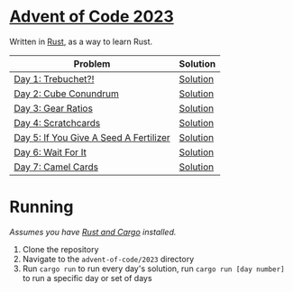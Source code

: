 # [Advent of Code 2023][aoc]

Written in [Rust][rust], as a way to learn Rust.

| Problem | Solution |
|---------|----------|
| [Day 1: Trebuchet?!](https://adventofcode.com/2023/day/1) | [Solution](./src/day1/mod.rs) |
| [Day 2: Cube Conundrum](https://adventofcode.com/2023/day/2) | [Solution](./src/day2/mod.rs) |
| [Day 3: Gear Ratios](https://adventofcode.com/2023/day/3) | [Solution](./src/day3/mod.rs) |
| [Day 4: Scratchcards](https://adventofcode.com/2023/day/4) | [Solution](./src/day4/mod.rs) |
| [Day 5: If You Give A Seed A Fertilizer](https://adventofcode.com/2023/day/5) | [Solution](./src/day5/mod.rs) |
| [Day 6: Wait For It](https://adventofcode.com/2023/day/6) | [Solution](./src/day6/mod.rs) |
| [Day 7: Camel Cards](https://adventofcode.com/2023/day/7) | [Solution](./src/day7/mod.rs) |

# Running

*Assumes you have [Rust and Cargo][rust] installed.*

1. Clone the repository
2. Navigate to the `advent-of-code/2023` directory
3. Run `cargo run` to run every day's solution, run `cargo run [day number]` to run a specific day or set of days



[aoc]: https://adventofcode.com/2023
[rust]: https://www.rust-lang.org
[rustlings]: https://gitlab.com/ASTRELION/rustlings-solutions
